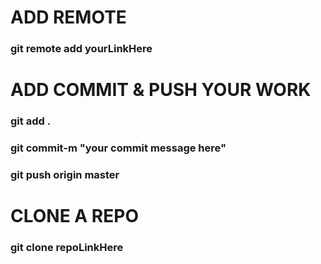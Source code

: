 <h1>ADD REMOTE</h1>
<h3>git remote add yourLinkHere</h3>

<h1>ADD COMMIT & PUSH YOUR WORK</h1>
<h3>git add .</h3>
<h3>git commit-m "your commit message here"</h3>
<h3>git push origin master</h3>

<h1>CLONE A REPO</h1>
<h3>git clone repoLinkHere</h3>



